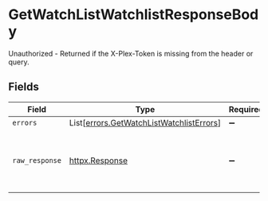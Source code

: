 # GetWatchListWatchlistResponseBody

Unauthorized - Returned if the X-Plex-Token is missing from the header or query.


## Fields

| Field                                                                                          | Type                                                                                           | Required                                                                                       | Description                                                                                    |
| ---------------------------------------------------------------------------------------------- | ---------------------------------------------------------------------------------------------- | ---------------------------------------------------------------------------------------------- | ---------------------------------------------------------------------------------------------- |
| `errors`                                                                                       | List[[errors.GetWatchListWatchlistErrors](../../models/errors/getwatchlistwatchlisterrors.md)] | :heavy_minus_sign:                                                                             | N/A                                                                                            |
| `raw_response`                                                                                 | [httpx.Response](https://www.python-httpx.org/api/#response)                                   | :heavy_minus_sign:                                                                             | Raw HTTP response; suitable for custom response parsing                                        |